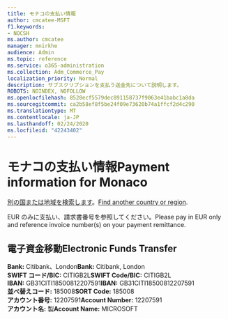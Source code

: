 ```yaml
---
title: モナコの支払い情報
author: cmcatee-MSFT
f1.keywords:
- NOCSH
ms.author: cmcatee
manager: mnirkhe
audience: Admin
ms.topic: reference
ms.service: o365-administration
ms.collection: Adm_Commerce_Pay
localization_priority: Normal
description: サブスクリプションを支払う送金先について説明します。
ROBOTS: NOINDEX, NOFOLLOW
ms.openlocfilehash: 8528ecf5579dec891158737f9063e41babc1a8da
ms.sourcegitcommit: ca2b58ef8f5be24f09e73620b74a1ffcf2d4c290
ms.translationtype: MT
ms.contentlocale: ja-JP
ms.lasthandoff: 02/24/2020
ms.locfileid: "42243402"
---
```

# <a name="payment-information-for-monaco"></a><span data-ttu-id="40b65-103">モナコの支払い情報</span><span class="sxs-lookup"><span data-stu-id="40b65-103">Payment information for Monaco</span></span>

<span data-ttu-id="40b65-104">[別の国または地域を検索します](../billing-and-payments/pay-for-your-subscription.md)。</span><span class="sxs-lookup"><span data-stu-id="40b65-104">[Find another country or region](../billing-and-payments/pay-for-your-subscription.md).</span></span>

<span data-ttu-id="40b65-105">EUR のみに支払い、請求書番号を参照してください。</span><span class="sxs-lookup"><span data-stu-id="40b65-105">Please pay in EUR only and reference invoice number(s) on your payment remittance.</span></span>

## <a name="electronic-funds-transfer"></a><span data-ttu-id="40b65-106">電子資金移動</span><span class="sxs-lookup"><span data-stu-id="40b65-106">Electronic Funds Transfer</span></span>

<span data-ttu-id="40b65-107">**Bank:** Citibank、London</span><span class="sxs-lookup"><span data-stu-id="40b65-107">**Bank:** Citibank, London</span></span>  
<span data-ttu-id="40b65-108">**SWIFT コード/BIC:** CITIGB2L</span><span class="sxs-lookup"><span data-stu-id="40b65-108">**SWIFT Code/BIC:** CITIGB2L</span></span>  
<span data-ttu-id="40b65-109">**IBAN:** GB31CITI18500812207591</span><span class="sxs-lookup"><span data-stu-id="40b65-109">**IBAN:** GB31CITI18500812207591</span></span>  
<span data-ttu-id="40b65-110">**並べ替えコード:** 185008</span><span class="sxs-lookup"><span data-stu-id="40b65-110">**SORT Code:** 185008</span></span>  
<span data-ttu-id="40b65-111">**アカウント番号:** 12207591</span><span class="sxs-lookup"><span data-stu-id="40b65-111">**Account Number:** 12207591</span></span>  
<span data-ttu-id="40b65-112">**アカウント名:** 製</span><span class="sxs-lookup"><span data-stu-id="40b65-112">**Account Name:** MICROSOFT</span></span>